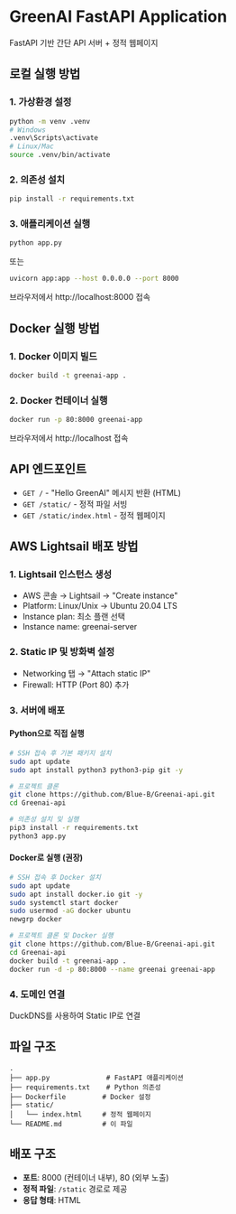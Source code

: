 # GreenAI FastAPI Application

FastAPI 기반 간단 API 서버 + 정적 웹페이지

## 로컬 실행 방법

### 1. 가상환경 설정
```bash
python -m venv .venv
# Windows
.venv\Scripts\activate
# Linux/Mac
source .venv/bin/activate
```

### 2. 의존성 설치
```bash
pip install -r requirements.txt
```

### 3. 애플리케이션 실행
```bash
python app.py
```

또는

```bash
uvicorn app:app --host 0.0.0.0 --port 8000
```

브라우저에서 http://localhost:8000 접속

## Docker 실행 방법

### 1. Docker 이미지 빌드
```bash
docker build -t greenai-app .
```

### 2. Docker 컨테이너 실행
```bash
docker run -p 80:8000 greenai-app
```

브라우저에서 http://localhost 접속

## API 엔드포인트

- `GET /` - "Hello GreenAI" 메시지 반환 (HTML)
- `GET /static/` - 정적 파일 서빙
- `GET /static/index.html` - 정적 웹페이지

## AWS Lightsail 배포 방법

### 1. Lightsail 인스턴스 생성
- AWS 콘솔 → Lightsail → "Create instance"
- Platform: Linux/Unix → Ubuntu 20.04 LTS
- Instance plan: 최소 플랜 선택
- Instance name: greenai-server

### 2. Static IP 및 방화벽 설정
- Networking 탭 → "Attach static IP" 
- Firewall: HTTP (Port 80) 추가

### 3. 서버에 배포

#### Python으로 직접 실행
```bash
# SSH 접속 후 기본 패키지 설치
sudo apt update
sudo apt install python3 python3-pip git -y

# 프로젝트 클론
git clone https://github.com/Blue-B/Greenai-api.git
cd Greenai-api

# 의존성 설치 및 실행
pip3 install -r requirements.txt
python3 app.py
```

#### Docker로 실행 (권장)
```bash
# SSH 접속 후 Docker 설치
sudo apt update
sudo apt install docker.io git -y
sudo systemctl start docker
sudo usermod -aG docker ubuntu
newgrp docker

# 프로젝트 클론 및 Docker 실행
git clone https://github.com/Blue-B/Greenai-api.git
cd Greenai-api
docker build -t greenai-app .
docker run -d -p 80:8000 --name greenai greenai-app
```

### 4. 도메인 연결
DuckDNS를 사용하여 Static IP로 연결

## 파일 구조

```
.
├── app.py              # FastAPI 애플리케이션
├── requirements.txt    # Python 의존성
├── Dockerfile         # Docker 설정
├── static/
│   └── index.html     # 정적 웹페이지
└── README.md          # 이 파일
```

## 배포 구조

- **포트**: 8000 (컨테이너 내부), 80 (외부 노출)
- **정적 파일**: `/static` 경로로 제공
- **응답 형태**: HTML
